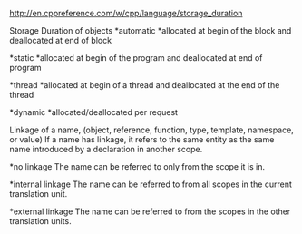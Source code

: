 http://en.cppreference.com/w/cpp/language/storage_duration

Storage Duration of objects
*automatic
*allocated at begin of the block and deallocated at end of block

*static
*allocated at begin of the program and deallocated at end of program

*thread
*allocated at begin of a thread and deallocated at the end of the thread

*dynamic
*allocated/deallocated per request


Linkage of a name, (object, reference, function, type, template, namespace, or value)
If a name has linkage, it refers to the same entity as the same name introduced by a declaration in another scope.

*no linkage
The name can be referred to only from the scope it is in.

*internal linkage
The name can be referred to from all scopes in the current translation unit.


*external linkage
The name can be referred to from the scopes in the other translation units.